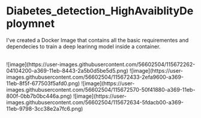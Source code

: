 # Diabetes_detection_HighAvaiblityDeploymnet
<p>I've created a Docker Image that contains all the basic requirementes and dependecies to train a deep learinng model inside a container.<p><br>
![image](https://user-images.githubusercontent.com/56602504/115672262-04104200-a369-11eb-8443-2a5b0d5be5d5.png)
![image](https://user-images.githubusercontent.com/56602504/115672433-2efa9600-a369-11eb-8f5f-677503f5afd0.png)
![image](https://user-images.githubusercontent.com/56602504/115672570-50f41880-a369-11eb-800f-0bb7b0bc446a.png)
![image](https://user-images.githubusercontent.com/56602504/115672634-5fdacb00-a369-11eb-9798-3cc38e2a7fc6.png)

